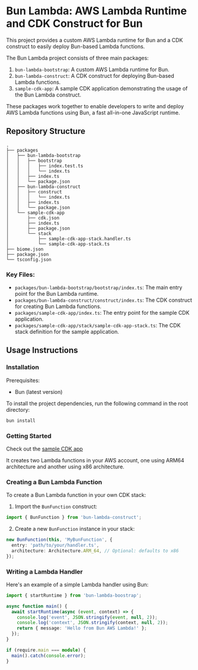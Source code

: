 # Bun Lambda: AWS Lambda Runtime and CDK Construct for Bun

This project provides a custom AWS Lambda runtime for Bun and a CDK construct to easily deploy Bun-based Lambda functions.

The Bun Lambda project consists of three main packages:

1. `bun-lambda-bootstrap`: A custom AWS Lambda runtime for Bun.
1. `bun-lambda-construct`: A CDK construct for deploying Bun-based Lambda functions.
1. `sample-cdk-app`: A sample CDK application demonstrating the usage of the Bun Lambda construct.

These packages work together to enable developers to write and deploy AWS Lambda functions using Bun, a fast all-in-one JavaScript runtime.

## Repository Structure

```
.
├── packages
│   ├── bun-lambda-bootstrap
│   │   ├── bootstrap
│   │   │   ├── index.test.ts
│   │   │   └── index.ts
│   │   ├── index.ts
│   │   └── package.json
│   ├── bun-lambda-construct
│   │   ├── construct
│   │   │   └── index.ts
│   │   ├── index.ts
│   │   └── package.json
│   └── sample-cdk-app
│       ├── cdk.json
│       ├── index.ts
│       ├── package.json
│       └── stack
│           ├── sample-cdk-app-stack.handler.ts
│           └── sample-cdk-app-stack.ts
├── biome.json
├── package.json
└── tsconfig.json
```

### Key Files:
- `packages/bun-lambda-bootstrap/bootstrap/index.ts`: The main entry point for the Bun Lambda runtime.
- `packages/bun-lambda-construct/construct/index.ts`: The CDK construct for creating Bun Lambda functions.
- `packages/sample-cdk-app/index.ts`: The entry point for the sample CDK application.
- `packages/sample-cdk-app/stack/sample-cdk-app-stack.ts`: The CDK stack definition for the sample application.

## Usage Instructions

### Installation

Prerequisites:
- Bun (latest version)

To install the project dependencies, run the following command in the root directory:

```bash
bun install
```

### Getting Started

Check out the [sample CDK app](packages/sample-cdk-app/README.md)

It creates two Lambda functions in your AWS account, one using ARM64 architecture and another using x86 architecture.

### Creating a Bun Lambda Function

To create a Bun Lambda function in your own CDK stack:

1. Import the `BunFunction` construct:

```typescript
import { BunFunction } from 'bun-lambda-construct';
```

2. Create a new `BunFunction` instance in your stack:

```typescript
new BunFunction(this, 'MyBunFunction', {
  entry: 'path/to/your/handler.ts',
  architecture: Architecture.ARM_64, // Optional: defaults to x86
});
```

### Writing a Lambda Handler

Here's an example of a simple Lambda handler using Bun:

```typescript
import { startRuntime } from 'bun-lambda-boostrap';

async function main() {
  await startRuntime(async (event, context) => {
    console.log('event', JSON.stringify(event, null, 2));
    console.log('context', JSON.stringify(context, null, 2));
    return { message: 'Hello from Bun AWS Lambda!' };
  });
}

if (require.main === module) {
  main().catch(console.error);
}
```
